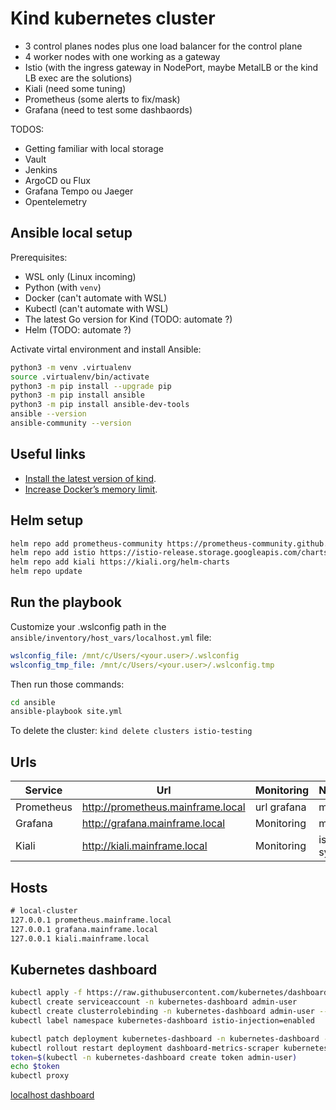 # Kind kubernetes cluster

- 3 control planes nodes plus one load balancer for the control plane
- 4 worker nodes with one working as a gateway
- Istio (with the ingress gateway in NodePort, maybe MetalLB or the kind LB exec are the solutions)
- Kiali (need some tuning)
- Prometheus (some alerts to fix/mask)
- Grafana (need to test some dashbaords)

TODOS:
- Getting familiar with local storage
- Vault
- Jenkins
- ArgoCD ou Flux
- Grafana Tempo ou Jaeger
- Opentelemetry

## Ansible local setup

Prerequisites:

- WSL only (Linux incoming)
- Python (with `venv`)
- Docker (can't automate with WSL)
- Kubectl (can't automate with WSL)
- The latest Go version for Kind (TODO: automate ?)
- Helm (TODO: automate ?)

Activate virtal environment and install Ansible:

```bash
python3 -m venv .virtualenv
source .virtualenv/bin/activate
python3 -m pip install --upgrade pip
python3 -m pip install ansible
python3 -m pip install ansible-dev-tools
ansible --version
ansible-community --version
```

## Useful links

- [Install the latest version of kind](https://kind.sigs.k8s.io/docs/user/quick-start/).
- [Increase Docker’s memory limit](https://istio.io/latest/docs/setup/platform-setup/docker/).

## Helm setup

```bash
helm repo add prometheus-community https://prometheus-community.github.io/helm-charts
helm repo add istio https://istio-release.storage.googleapis.com/charts
helm repo add kiali https://kiali.org/helm-charts
helm repo update
```

## Run the playbook

Customize your .wslconfig path in the `ansible/inventory/host_vars/localhost.yml` file:

```yaml
wslconfig_file: /mnt/c/Users/<your.user>/.wslconfig
wslconfig_tmp_file: /mnt/c/Users/<your.user>/.wslconfig.tmp
```

Then run those commands:

```bash
cd ansible
ansible-playbook site.yml
```

To delete the cluster: `kind delete clusters istio-testing`

## Urls

| Service | Url | Monitoring | Namespace |
| ------- | --- | ---------- | --------- |
| Prometheus | http://prometheus.mainframe.local | url grafana | monitoring |
| Grafana | http://grafana.mainframe.local | Monitoring | monitoring |
| Kiali | http://kiali.mainframe.local | Monitoring | istio-system |

## Hosts

```txt
# local-cluster
127.0.0.1 prometheus.mainframe.local
127.0.0.1 grafana.mainframe.local
127.0.0.1 kiali.mainframe.local
```

## Kubernetes dashboard

```bash
kubectl apply -f https://raw.githubusercontent.com/kubernetes/dashboard/v2.7.0/aio/deploy/recommended.yaml
kubectl create serviceaccount -n kubernetes-dashboard admin-user
kubectl create clusterrolebinding -n kubernetes-dashboard admin-user --clusterrole cluster-admin --serviceaccount=kubernetes-dashboard:admin-user
kubectl label namespace kubernetes-dashboard istio-injection=enabled

kubectl patch deployment kubernetes-dashboard -n kubernetes-dashboard -p '{ "spec": { "template": { "metadata": { "annotations": { "proxy.istio.io/config": "{ \"holdApplicationUntilProxyStarts\": true }" } } } } }'
kubectl rollout restart deployment dashboard-metrics-scraper kubernetes-dashboard
token=$(kubectl -n kubernetes-dashboard create token admin-user)
echo $token
kubectl proxy
```

[localhost dashboard](http://localhost:8001/api/v1/namespaces/kubernetes-dashboard/services/https:kubernetes-dashboard:/proxy)
